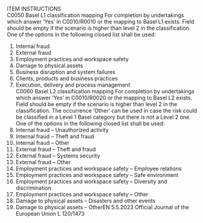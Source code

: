  
ITEM  INSTRUCTIONS  
C0050  Basel L1 classification 
mapping  For completion by undertakings which answer ‘Yes’ in C0010/R0010 or the mapping 
to Basel L1 exists. Field should be empty if the scenario is higher than level 2 in the 
classification. 
One of the options in the following closed list shall be used: 
1. Internal fraud 
2. External fraud 
3. Employment practices and workspace safety 
4. Damage to physical assets 
5. Business disruption and system failures 
6. Clients, products and business practices 
7. Execution, delivery and process management  
C0060  Basel L2 classification 
mapping  For completion by undertakings which answer ‘Yes’ in C0010/R0020 or the mapping 
to Basel L2 exists. Field should be empty if the scenario is higher than level 2 in the 
classification. 
The occurrence ‘Other’ can be used in case the risk could be classified in a Level 1 Basel 
category but there is not a Level 2 one. 
One of the options in the following closed list shall be used: 
1. Internal fraud – Unauthorized activity 
2. Internal fraud – Theft and fraud 
3. Internal fraud – Other 
4. External fraud – Theft and fraud 
5. External fraud – Systems security 
6. External fraud – Other 
7. Employment practices and workspace safety – Employee relations 
8. Employment practices and workspace safety – Safe environment 
9. Employment practices and workspace safety – Diversity and discrimination 
10. Employment practices and workspace safety – Other 
11. Damage to physical assets – Disasters and other events 
12. Damage to physical assets – OtherEN  5.5.2023 Official Journal of the European Union L 120/1473